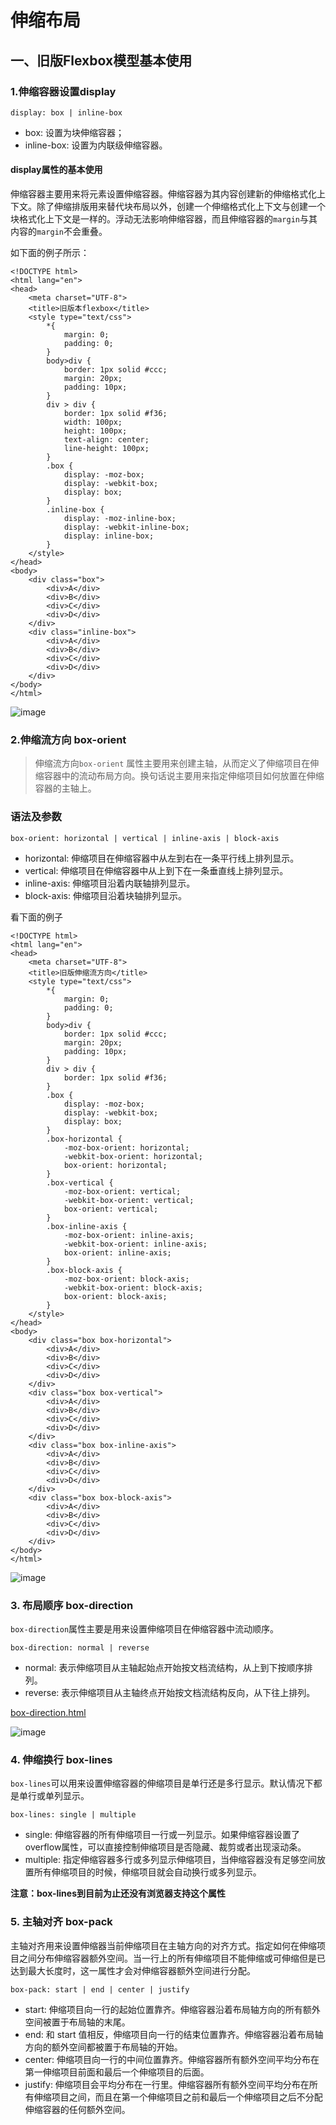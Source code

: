 # 伸缩布局


## 一、旧版Flexbox模型基本使用
### 1.伸缩容器设置display

```
display: box | inline-box
```
* box: 设置为块伸缩容器；
* inline-box: 设置为内联级伸缩容器。

#### display属性的基本使用  
伸缩容器主要用来将元素设置伸缩容器。伸缩容器为其内容创建新的伸缩格式化上下文。除了伸缩排版用来替代块布局以外，创建一个伸缩格式化上下文与创建一个块格式化上下文是一样的。浮动无法影响伸缩容器，而且伸缩容器的`margin`与其内容的`margin`不会重叠。

如下面的例子所示：

```
<!DOCTYPE html>
<html lang="en">
<head>
	<meta charset="UTF-8">
	<title>旧版本flexbox</title>
	<style type="text/css">
		*{
			margin: 0;
			padding: 0;
		}
		body>div {
			border: 1px solid #ccc;
			margin: 20px;
			padding: 10px;
		}
		div > div {
			border: 1px solid #f36;
			width: 100px;
			height: 100px;
			text-align: center;
			line-height: 100px;
		}
		.box {
			display: -moz-box;
			display: -webkit-box;
			display: box;
		}
		.inline-box {
			display: -moz-inline-box;
			display: -webkit-inline-box;
			display: inline-box;
		}
	</style>
</head>
<body>
	<div class="box">
		<div>A</div>
		<div>B</div>
		<div>C</div>
		<div>D</div>
	</div>
	<div class="inline-box">
		<div>A</div>
		<div>B</div>
		<div>C</div>
		<div>D</div>
	</div>
</body>
</html>
```

![image](https://github.com/lidanxie/LearnNote/blob/master/LearnCss3/img/box.png)

### 2.伸缩流方向 box-orient
> 伸缩流方向`box-orient` 属性主要用来创建主轴，从而定义了伸缩项目在伸缩容器中的流动布局方向。换句话说主要用来指定伸缩项目如何放置在伸缩容器的主轴上。

### 语法及参数

```
box-orient: horizontal | vertical | inline-axis | block-axis
```
* horizontal: 伸缩项目在伸缩容器中从左到右在一条平行线上排列显示。
* vertical: 伸缩项目在伸缩容器中从上到下在一条垂直线上排列显示。
* inline-axis: 伸缩项目沿着内联轴排列显示。
* block-axis: 伸缩项目沿着块轴排列显示。

看下面的例子
```
<!DOCTYPE html>
<html lang="en">
<head>
	<meta charset="UTF-8">
	<title>旧版伸缩流方向</title>
	<style type="text/css">
		*{
			margin: 0;
			padding: 0;
		}
		body>div {
			border: 1px solid #ccc;
			margin: 20px;
			padding: 10px;
		}
		div > div {
			border: 1px solid #f36;
		}
		.box {
			display: -moz-box;
			display: -webkit-box;
			display: box;
		}
		.box-horizontal {
			-moz-box-orient: horizontal;
			-webkit-box-orient: horizontal;
			box-orient: horizontal;
		}
		.box-vertical {
			-moz-box-orient: vertical;
			-webkit-box-orient: vertical;
			box-orient: vertical;
		}
		.box-inline-axis {
			-moz-box-orient: inline-axis;
			-webkit-box-orient: inline-axis;
			box-orient: inline-axis;
		}
		.box-block-axis {
			-moz-box-orient: block-axis;
			-webkit-box-orient: block-axis;
			box-orient: block-axis;
		}
	</style>
</head>
<body>
	<div class="box box-horizontal">
		<div>A</div>
		<div>B</div>
		<div>C</div>
		<div>D</div>
	</div>
	<div class="box box-vertical">
		<div>A</div>
		<div>B</div>
		<div>C</div>
		<div>D</div>
	</div>
	<div class="box box-inline-axis">
		<div>A</div>
		<div>B</div>
		<div>C</div>
		<div>D</div>
	</div>
	<div class="box box-block-axis">
		<div>A</div>
		<div>B</div>
		<div>C</div>
		<div>D</div>
	</div>
</body>
</html>
```

![image](http://note.youdao.com/favicon.ico)

### 3. 布局顺序 box-direction
`box-direction`属性主要是用来设置伸缩项目在伸缩容器中流动顺序。

```
box-direction: normal | reverse
```
* normal: 表示伸缩项目从主轴起始点开始按文档流结构，从上到下按顺序排列。
* reverse: 表示伸缩项目从主轴终点开始按文档流结构反向，从下往上排列。

[box-direction.html](http://note.youdao.com/)

![image](http://note.youdao.com/favicon.ico)

### 4. 伸缩换行 box-lines
`box-lines`可以用来设置伸缩容器的伸缩项目是单行还是多行显示。默认情况下都是单行或单列显示。

```
box-lines: single | multiple
```
* single: 伸缩容器的所有伸缩项目一行或一列显示。如果伸缩容器设置了overflow属性，可以直接控制伸缩项目是否隐藏、裁剪或者出现滚动条。
* multiple: 指定伸缩容器多行或多列显示伸缩项目，当伸缩容器没有足够空间放置所有伸缩项目的时候，伸缩项目就会自动换行或多列显示。


**注意：box-lines到目前为止还没有浏览器支持这个属性**

### 5. 主轴对齐 box-pack
主轴对齐用来设置伸缩器当前伸缩项目在主轴方向的对齐方式。指定如何在伸缩项目之间分布伸缩容器额外空间。当一行上的所有伸缩项目不能伸缩或可伸缩但是已达到最大长度时，这一属性才会对伸缩容器额外空间进行分配。

```
box-pack: start | end | center | justify
```
* start: 伸缩项目向一行的起始位置靠齐。伸缩容器沿着布局轴方向的所有额外空间被置于布局轴的末尾。 
* end: 和 start 值相反，伸缩项目向一行的结束位置靠齐。伸缩容器沿着布局轴方向的额外空间都被置于布局轴的开始。
* center: 伸缩项目向一行的中间位置靠齐。伸缩容器所有额外空间平均分布在第一伸缩项目前面和最后一个伸缩项目的后面。
* justify: 伸缩项目会平均分布在一行里。伸缩容器所有额外空间平均分布在所有伸缩项目之间，而且在第一个伸缩项目之前和最后一个伸缩项目之后不分配伸缩容器的任何额外空间。
